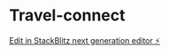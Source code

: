 # Travel-connect

[Edit in StackBlitz next generation editor ⚡️](https://stackblitz.com/~/github.com/Sasidharpeteti/Travel-connect)